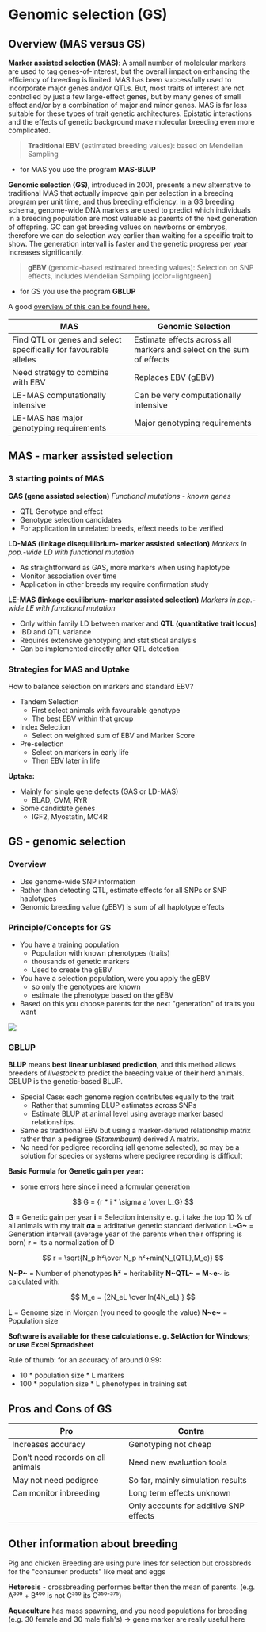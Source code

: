 # Genomic selection (GS)
## Overview (MAS versus GS)
**Marker assisted selection (MAS)**: A small number of molelcular markers are used to tag genes-of-interest, but the overall impact on enhancing the efficiency of breeding is limited. MAS has been successfully used to incorporate major genes and/or QTLs. But, most traits of interest are not controlled by just a few large-effect genes, but by many genes of small effect and/or by a combination of major and minor genes. MAS is far less suitable for these types of trait genetic architectures. Epistatic interactions and the effects of genetic background make molecular breeding even more complicated.
>**Traditional EBV** (estimated breeding values): based on Mendelian Sampling
* for MAS you use the program **MAS-BLUP**

**Genomic selection (GS)**, introduced in 2001, presents a new alternative to traditional MAS that actually improve gain per selection in a breeding program per unit time, and thus breeding efficiency. In a GS breeding schema, genome-wide DNA markers are used to predict which individuals in a breeding population are most valuable as parents of the next generation of offspring. GC can get breeding values on newborns or embryos, therefore we can do selection way earlier than waiting for a specific trait to show. The generation intervall is faster and the genetic progress per year increases significantly.

>**gEBV** (genomic-based estimated breeding values): Selection on SNP effects, includes Mendelian Sampling [color=lightgreen]
+ for GS you use the program **GBLUP**

A good [overview of this can be found here.](https://www.illumina.com/content/dam/illumina-marketing/documents/products/research_reviews/genomic-selection-in-agriculture.pdf)

|MAS|Genomic Selection|
|-|-|
|Find QTL or genes and select specifically for favourable alleles|Estimate effects across all markers and select on the sum of effects
|Need strategy to combine with EBV|Replaces EBV (gEBV)
|LE-MAS computationally intensive|Can be very computationally intensive
|LE-MAS has major genotyping requirements|Major genotyping requirements

## MAS - marker assisted selection
### 3 starting points of MAS
**GAS (gene assisted selection)**
*Functional mutations - known genes*
* QTL Genotype and effect
* Genotype selection candidates
* For application in unrelated breeds, effect needs to be verified

**LD-MAS (linkage disequilibrium- marker assisted selection)**
*Markers in pop.-wide LD with functional mutation*
* As straightforward as GAS, more markers when using haplotype
* Monitor association over time
* Application in other breeds my require confirmation study

**LE-MAS (linkage equilibrium- marker assisted selection)**
*Markers in pop.-wide LE with functional mutation*
* Only within family LD between marker and **QTL (quantitative trait locus)**
* IBD and QTL variance
* Requires extensive genotyping and statistical analysis
* Can be implemented directly after QTL detection

### Strategies for MAS and Uptake
How to balance selection on markers and standard EBV?
* Tandem Selection
  * First select animals with favourable genotype
  * The best EBV within that group
* Index Selection
  * Select on weighted sum of EBV and Marker Score
* Pre-selection
  * Select on markers in early life
  * Then EBV later in life

**Uptake:**
+ Mainly for single gene defects (GAS or LD-MAS)
    + BLAD, CVM, RYR
+ Some candidate genes
    + IGF2, Myostatin, MC4R

## GS - genomic selection
### Overview
* Use genome-wide SNP information
* Rather than detecting QTL, estimate effects for all SNPs or SNP haplotypes
* Genomic breeding value (gEBV) is sum of all haplotype effects

### Principle/Concepts for GS
* You have a training population
  * Population with known phenotypes (traits)
  * thousands of genetic markers
  * Used to create the gEBV
* You have a selection population, were you apply the gEBV
  * so only the genotypes are known
  * estimate the phenotype based on the gEBV
* Based on this you choose parents for the next "generation" of traits you want

![](http://www.cell.com/cms/attachment/2007959821/2030624957/gr4.jpg)

### GBLUP
**BLUP** means **best linear unbiased prediction**, and this method allows breeders of _livestock_ to predict the breeding value of their herd animals. GBLUP is the genetic-based BLUP.
* Special Case: each genome region contributes equally to the trait
  * Rather that summing BLUP estimates across SNPs
  * Estimate BLUP at animal level using average marker based relationships.
* Same as traditional EBV but using a marker-derived relationship matrix rather than a pedigree (*Stammbaum*) derived A matrix.
* No need for pedigree recording (all genome selected), so may be a solution for species or systems where pedigree recording is difficult

**Basic Formula for Genetic gain per year:**

* some errors here since i need a formular generation

$$
G = {r * i * \sigma a \over L_G}
$$

**G** = Genetic gain per year
**i** = Selection intensity e. g. i take the top 10 % of all animals with my trait
**σa** = additative genetic standard derivation
**L~G~** = Generation intervall (average year of the parents when their offspring is born)
**r** = its a normalization of D

$$
r = \sqrt{N_p h²\over N_p h²+min(N_{QTL},M_e)}
$$

**N~P~** = Number of phenotypes
**h²** = heritability
**N~QTL~** =
**M~e~** is calculated with:

$$
M_e = {2N_eL \over ln(4N_eL) }
$$

**L** = Genome size in Morgan (you need to google the value)
**N~e~** = Population size

**Software  is available for these calculations e. g. SelAction for Windows; or use Excel Spreadsheet**

Rule of thumb: for an accuracy of around 0.99:
  * 10 * population size * L markers
  * 100 * population size * L phenotypes in training set

## Pros and Cons of GS
|Pro|Contra|
|-|-|
|Increases accuracy|Genotyping  not cheap
|Don’t need records on all animals|Need new evaluation tools
|May not need pedigree|So far, mainly simulation results
|Can monitor inbreeding|Long term effects unknown
| |Only accounts for additive SNP effects

## Other information about breeding
Pig and chicken Breeding are using pure lines for selection but crossbreds for the "consumer products" like meat and eggs

**Heterosis** - crossbreading performes better then the mean of parents. (e.g. A³⁰⁰ + B⁴⁰⁰ is not C³⁵⁰ its C³⁵⁰⁻³⁷⁵)

**Aquaculture** has mass spawning, and you need populations for breeding (e.g. 30 female and 30 male fish's) -> gene marker are really useful here

